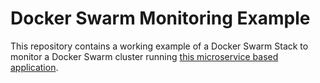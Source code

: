 # Docker Swarm Monitoring Example

This repository contains a working example of a Docker Swarm Stack to monitor a Docker Swarm cluster running [this microservice based application](https://github.com/GiamBoscaro/docker-swarm-stack-example).

